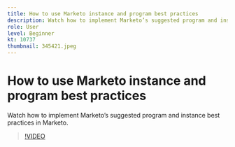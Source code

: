 ```yaml
---
title: How to use Marketo instance and program best practices
description: Watch how to implement Marketo’s suggested program and instance best practices in Marketo.
role: User
level: Beginner
kt: 10737
thumbnail: 345421.jpeg
---
```


# How to use Marketo instance and program best practices

Watch how to implement Marketo’s suggested program and instance best practices in Marketo.

>[!VIDEO](https://video.tv.adobe.com/v/345421/?quality=12&learn=on)
